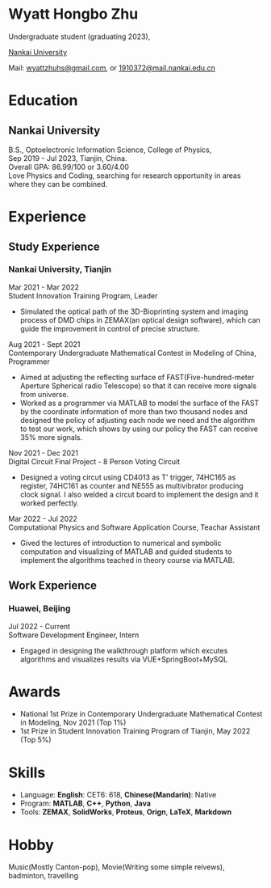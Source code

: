 # Wyatt Hongbo Zhu

Undergraduate student (graduating 2023),

[Nankai University](https://en.nankai.edu.cn/)  

Mail: wyattzhuhs@gmail.com, or 1910372@mail.nankai.edu.cn

# Education
## Nankai University
B.S., Optoelectronic Information Science, College of Physics,  
Sep 2019 - Jul 2023, Tianjin, China.  
Overall GPA: 86.99/100 or 3.60/4.00 \
Love Physics and Coding, searching for research opportunity in areas where they can be combined.

# Experience
## Study Experience
### Nankai University, Tianjin
Mar 2021 - Mar 2022 \
Student Innovation Training Program, Leader
- Simulated the optical path of the 3D-Bioprinting system and imaging process of DMD chips in ZEMAX(an optical design software), which can guide the improvement in 
control of precise structure.

Aug 2021 - Sept 2021 \
Contemporary Undergraduate Mathematical Contest in Modeling of China, Programmer
- Aimed at adjusting the reflecting surface of FAST(Five-hundred-meter Aperture Spherical radio Telescope) so that it can receive more signals from universe.
- Worked as a programmer via MATLAB to model the surface of the FAST by the coordinate information of more than two thousand nodes and designed the policy of adjusting each node we need and the algorithm to test our work, which shows by using our policy the FAST can receive 35% more signals.

Nov 2021 - Dec 2021 \
Digital Circuit Final Project - 8 Person Voting Circuit
- Designed a voting circut using CD4013 as T' trigger, 74HC165 as register, 74HC161 as counter and NE555 as multivibrator producing clock signal. I also welded a circut board to implement the design and it worked perfectly.

Mar 2022 - Jul 2022 \
Computational Physics and Software Application Course, Teachar Assistant
- Gived the lectures of introduction to numerical and symbolic computation and visualizing of MATLAB and guided students to implement the algorithms teached in theory course via MATLAB.

## Work Experience
### Huawei, Beijing
Jul 2022 - Current \
Software Development Engineer, Intern
- Engaged in designing the walkthrough platform which excutes algorithms and visualizes results via VUE+SpringBoot+MySQL

# Awards
- National 1st Prize in Contemporary Undergraduate Mathematical Contest in Modeling, Nov 2021 (Top 1%)
- 1st Prize in Student Innovation Training Program of Tianjin, May 2022 (Top 5%)

# Skills
- Language: **English**: CET6: 618, **Chinese(Mandarin)**: Native
- Program: **MATLAB**, **C++**, **Python**, **Java**
- Tools: **ZEMAX**, **SolidWorks**, **Proteus**, **Orign**, **LaTeX**, **Markdown**

# Hobby
Music(Mostly Canton-pop), Movie(Writing some simple reivews), badminton, travelling
